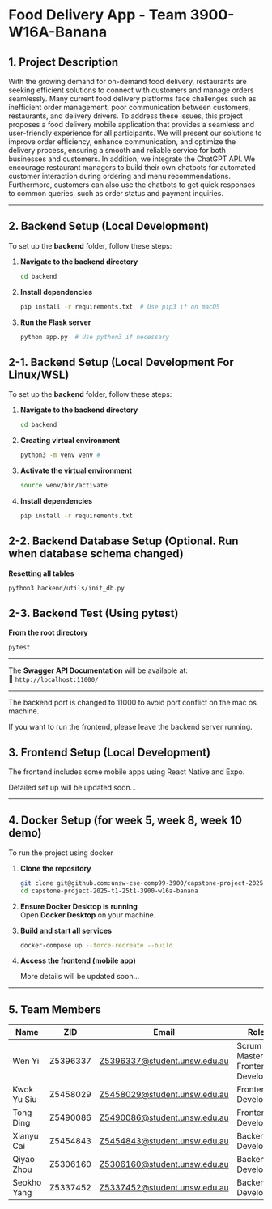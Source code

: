 # Food Delivery App - Team 3900-W16A-Banana

## 1. Project Description

With the growing demand for on-demand food delivery, restaurants are seeking efficient solutions to connect with customers and manage orders seamlessly. Many current food delivery platforms face challenges such as inefficient order management, poor communication between customers, restaurants, and delivery drivers. To address these issues, this project proposes a food delivery mobile application that provides a seamless and user-friendly experience for all participants. We will present our solutions to improve order efficiency, enhance communication, and optimize the delivery process, ensuring a smooth and reliable service for both businesses and customers. In addition, we integrate the ChatGPT API. We encourage restaurant managers to build their own chatbots for automated customer interaction during ordering and menu recommendations. Furthermore, customers can also use the chatbots to get quick responses to common queries, such as order status and payment inquiries.

---

## 2. Backend Setup (Local Development)
To set up the **backend** folder, follow these steps:

1. **Navigate to the backend directory**
   ```sh
   cd backend
   ```

2. **Install dependencies**
   ```sh
   pip install -r requirements.txt  # Use pip3 if on macOS
   ```

3. **Run the Flask server**
   ```sh
   python app.py  # Use python3 if necessary
   ```

## 2-1. Backend Setup (Local Development For Linux/WSL)
To set up the **backend** folder, follow these steps:

1. **Navigate to the backend directory**
   ```sh
   cd backend
   ```

2. **Creating virtual environment**
   ```sh
   python3 -m venv venv # 
   ```

3. **Activate the virtual environment**
   ```sh
   source venv/bin/activate
   ```

4. **Install dependencies**
   ```sh
   pip install -r requirements.txt
   ```

## 2-2. Backend Database Setup (Optional. Run when database schema changed)
**Resetting all tables**
   ```sh
   python3 backend/utils/init_db.py
   ```

## 2-3. Backend Test (Using pytest)
**From the root directory**
   ```sh
   pytest
   ```
__________________________________________
The **Swagger API Documentation** will be available at:  
📍 `http://localhost:11000/`

__________________________________________

The backend port is changed to 11000 to avoid port conflict on the mac os machine. 

If you want to run the frontend, please leave the backend server running.

## 3. Frontend Setup (Local Development)

The frontend includes some mobile apps using React Native and Expo. 

Detailed set up will be updated soon...

---

## 4. Docker Setup (for week 5, week 8, week 10 demo)
To run the project using docker

1. **Clone the repository**
   ```sh
   git clone git@github.com:unsw-cse-comp99-3900/capstone-project-2025-t1-25t1-3900-w16a-banana.git
   cd capstone-project-2025-t1-25t1-3900-w16a-banana
   ```

2. **Ensure Docker Desktop is running**  
   Open **Docker Desktop** on your machine.

3. **Build and start all services**
   ```sh
   docker-compose up --force-recreate --build
   ```

4. **Access the frontend (mobile app)**

    More details will be updated soon...

---

## 5. Team Members

| Name        | ZID       | Email                        | Role                 |
|------------|----------|----------------------------|----------------------|
| Wen Yi     | Z5396337 | Z5396337@student.unsw.edu.au | Scrum Master, Frontend Developer |
| Kwok Yu Siu | Z5458029 | Z5458029@student.unsw.edu.au | Frontend Developer  |
| Tong Ding  | Z5490086 | Z5490086@student.unsw.edu.au | Frontend Developer  |
| Xianyu Cai | Z5454843 | Z5454843@student.unsw.edu.au | Backend Developer   |
| Qiyao Zhou | Z5306160 | Z5306160@student.unsw.edu.au | Backend Developer   |
| Seokho Yang | Z5337452 | Z5337452@student.unsw.edu.au | Backend Developer   |